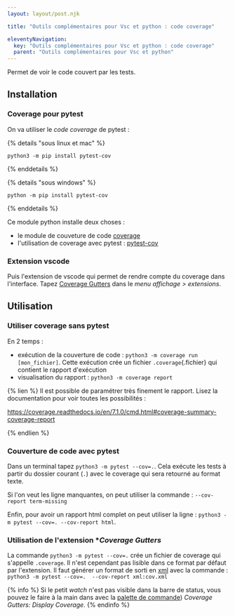 ```yaml
---
layout: layout/post.njk

title: "Outils complémentaires pour Vsc et python : code coverage"

eleventyNavigation:
  key: "Outils complémentaires pour Vsc et python : code coverage"
  parent: "Outils complémentaires pour Vsc et python"
---
```


<!-- début résumé -->

Permet de voir le code couvert par les tests.

<!-- fin résumé -->

## <span id="installation-coverage"></span> Installation

### Coverage pour pytest

On va utiliser le *code coverage* de pytest :

{% details "sous linux et mac" %}

`python3 -m pip install pytest-cov`

{% enddetails %}

{% details "sous windows" %}

`python -m pip install pytest-cov`

{% enddetails %}

Ce module python installe deux choses :

* le module de couveture de code [coverage](https://coverage.readthedocs.io/en/6.3.1/index.html)
* l'utilisation de coverage avec pytest : [pytest-cov](https://pytest-cov.readthedocs.io/en/latest/)

### Extension vscode

Puis l'extension de vscode qui permet de rendre compte du coverage dans l'interface. Tapez [Coverage Gutters](https://marketplace.visualstudio.com/items?itemName=ryanluker.vscode-coverage-gutters) dans le *menu affichage > extensions*.

## <span id="code-coverage"></span> Utilisation

### Utiliser coverage sans pytest

En 2 temps :

* exécution de la couverture de code : `python3 -m coverage run [mon_fichier]`. Cette exécution crée un fichier `.coverage`{.fichier} qui contient le rapport d'exécution
* visualisation du rapport : `python3 -m coverage report`

{% lien %}
Il est possible de paramétrer très finement le rapport. Lisez la documentation pour voir toutes les possibilités :

<https://coverage.readthedocs.io/en/7.1.0/cmd.html#coverage-summary-coverage-report>

{% endlien %}

### Couverture de code avec pytest

Dans un terminal tapez `python3 -m pytest --cov=.`. Cela exécute les tests à partir du dossier courant (`.`) avec le coverage qui sera retourné au format texte.

Si l'on veut les ligne manquantes, on peut utiliser la commande : `--cov-report term-missing`

Enfin, pour avoir un rapport html complet on peut utiliser la ligne : `python3 -m pytest --cov=. --cov-report html`.

### Utilisation de l'extension **Coverage Gutters*

La commande `python3 -m pytest --cov=.` crée un fichier de coverage qui s'appelle `.coverage`. Il n'est cependant pas lisible dans ce format par défaut par l'extension. Il faut générer un format de sorti en [xml](https://fr.wikipedia.org/wiki/Extensible_Markup_Language) avec la commande : `python3 -m pytest --cov=.  --cov-report xml:cov.xml`

{% info %}
Si le petit *watch* n'est pas visible dans la barre de status, vous pouvez le faire à la main dans avec la [palette de commande](../vsc-installation-et-prise-en-main#palette-de-commande))
 *Coverage Gutters: Display Coverage*.
{% endinfo %}
